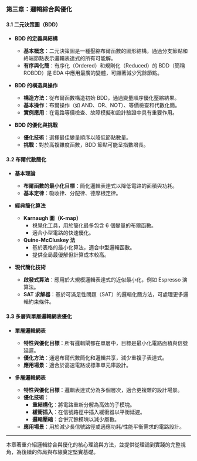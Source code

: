 ### 第三章：邏輯綜合與優化

#### 3.1 二元決策圖（BDD）  
- **BDD 的定義與結構**  
  - **基本概念**：二元決策圖是一種壓縮布爾函數的圖形結構，通過分支節點和終端節點表示邏輯表達式的所有可能解。  
  - **有序與化簡**：有序化（Ordered）和規則化（Reduced）的 BDD（簡稱 ROBDD）是 EDA 中應用最廣的變體，可顯著減少冗餘節點。  

- **BDD 的構造與操作**  
  - **構造方法**：從布爾函數構造初始 BDD，通過變量順序優化壓縮結果。  
  - **基本操作**：布爾操作（如 AND、OR、NOT）、等價檢查和代數化簡。  
  - **實例應用**：在電路等價檢查、故障模擬和設計驗證中具有重要作用。

- **BDD 的優化與挑戰**  
  - **優化技術**：選擇最佳變量順序以降低節點數量。  
  - **挑戰**：對於高複雜度函數，BDD 節點可能呈指數增長。  

#### 3.2 布爾代數簡化  
- **基本理論**  
  - **布爾函數的最小化目標**：簡化邏輯表達式以降低電路的面積與功耗。  
  - **基本定律**：吸收律、分配律、德摩根定律。  

- **經典簡化算法**  
  - **Karnaugh 圖（K-map）**  
    - 視覺化工具，用於簡化最多包含 6 個變量的布爾函數。  
    - 適合小型電路的快速優化。  
  - **Quine-McCluskey 法**  
    - 基於表格的最小化算法，適合中型邏輯函數。  
    - 提供全局最優解但計算成本較高。  

- **現代簡化技術**  
  - **啟發式算法**：應用於大規模邏輯表達式的近似最小化，例如 Espresso 演算法。  
  - **SAT 求解器**：基於可滿足性問題（SAT）的邏輯化簡方法，可處理更多邏輯約束條件。  

#### 3.3 多層與單層邏輯網表優化  
- **單層邏輯網表**  
  - **特性與優化目標**：所有邏輯閘都在單層中，目標是最小化電路面積與信號延遲。  
  - **優化方法**：通過布爾代數簡化和邏輯共享，減少重複子表達式。  
  - **應用場景**：適合於高速電路或標準單元庫設計。  

- **多層邏輯網表**  
  - **特性與優化目標**：邏輯表達式分為多個層次，適合更複雜的設計場景。  
  - **優化技術**：  
    - **重結構化**：將電路重新分解為高效的子模塊。  
    - **緩衝插入**：在信號路徑中插入緩衝器以平衡延遲。  
    - **邏輯壓縮**：合併冗餘模塊以減少層數。  
  - **應用場景**：用於減少長信號路徑或適應功耗/性能平衡需求的電路設計。

---

本章著重介紹邏輯綜合與優化的核心理論與方法，並提供從理論到實踐的完整視角，為後續的佈局與布線奠定堅實基礎。